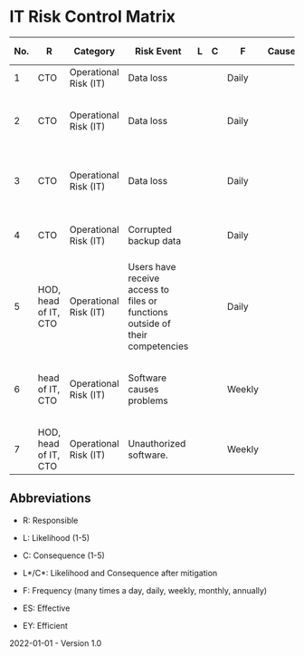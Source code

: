 # IT Risk Control Matrix

| No.  | R                    | Category              | Risk Event                                                   | L    | C    | F      | Cause | Mitigation Type     | Mitigation Strategy                                          | L*   | C*   | Changes | Comments | ES   | EY   | Evidences |
| ---- | -------------------- | --------------------- | ------------------------------------------------------------ | ---- | ---- | ------ | ----- | ------------------- | ------------------------------------------------------------ | ---- | ---- | ------- | -------- | ---- | ---- | --------- |
| 1    | CTO                  | Operational Risk (IT) | Data loss                                                    |      |      | Daily  |       | Preventing (System) | Automatic daily local backups                                |      |      |         |          |      |      |           |
| 2    | CTO                  | Operational Risk (IT) | Data loss                                                    |      |      | Daily  |       | Preventing (System) | Automatic daily backups to external/remote service providers |      |      |         |          |      |      |           |
| 3    | CTO                  | Operational Risk (IT) | Data loss                                                    |      |      | Daily  |       | Preventing (Manual) | Quarterly manual backups for long-term storage               |      |      |         |          |      |      |           |
| 4    | CTO                  | Operational Risk (IT) | Corrupted backup data                                        |      |      | Daily  |       | Revealing (System)  | Automatic data integrity validation of daily backups         |      |      |         |          |      |      |           |
| 5    | HOD, head of IT, CTO | Operational Risk (IT) | Users have receive access to files or functions outside of their competencies |      |      | Daily  |       | Preventing (Manual) | User permissions are defined in a general Permission List. Deviations must be approved |      |      |         |          |      |      |           |
| 6    | head of IT, CTO      | Operational Risk (IT) | Software causes problems                                     |      |      | Weekly |       | Preventing (Manual) | New software and software updates must be tested in a sandbox environment |      |      |         |          |      |      |           |
| 7    | HOD, head of IT, CTO | Operational Risk (IT) | Unauthorized software.                                       |      |      | Weekly |       | Preventing (Manual) | New software must be approved                                |      |      |         |          |      |      |           |

## Abbreviations

* R: Responsible

* L: Likelihood (1-5)

* C: Consequence (1-5)

* L\*/C\*: Likelihood and Consequence after mitigation

* F: Frequency (many times a day, daily, weekly, monthly, annually)

* ES: Effective

* EY: Efficient



2022-01-01 - Version 1.0